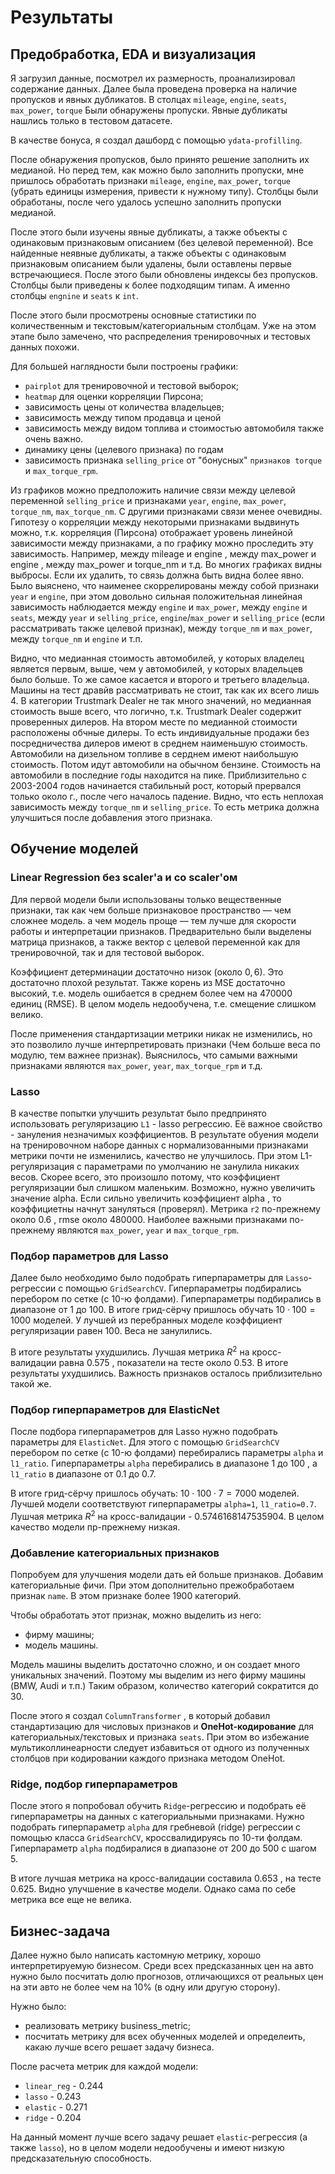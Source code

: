 # Результаты 

## Предобработка, EDA и визуализация
Я загрузил данные, посмотрел их размерность, проанализировал содержание данных. Далее была проведена проверка на наличие пропусков и явных дубликатов. В столцах
`mileage`, `engine`, `seats`, `max_power`, `torque` Были обнаружены пропуски. Явные дубликаты нашлись только в тестовом датасете. 

В качестве бонуса, я создал дашборд с помощью `ydata-profilling`.

После обнаружения пропусков, было принято решение заполнить их медианой. Но перед тем, как можно было заполнить пропуски, мне пришлось обработать признаки `mileage`, `engine`, `max_power`,
`torque` (убрать единицы измерения, привести к нужному типу). Столбцы были обработаны, после чего удалось успешно заполнить пропуски медианой.


После этого были изучены явные дубликаты, а также объекты с одинаковым признаковым описанием (без целевой переменной). Все найденные неявные дубликаты, а также объекты с  одинаковым признаковым описанием были удалены,
были оставлены первые встречающиеся. После этого были обновлены индексы без пропусков. Столбцы были приведены к более подходящим типам. А именно столбцы `engnine` и `seats` к `int`.


После этого были просмотрены основные статистики по количественным и текстовым/категориальным столбцам. Уже на этом этапе было замечено, что распределения тренировочных и тестовых данных похожи.


Для большей наглядности были построены графики:
- `pairplot` для тренировочной и тестовой выборок;
- `heatmap` для оценки корреляции Пирсона;
- зависимость цены от количества владельцев;
- зависимость между типом продавца и ценой
- зависимость между видом топлива и стоимостью автомобиля также очень важно.
- динамику цены (целевого признака) по годам
- зависимость признака `selling_price` от "бонусных" `признаков torque` и `max_torque_rpm`.


Из графиков можно предположить наличие связи между целевой переменной `selling_price` и признаками `year`, `engine`, `max_power`, `torque_nm`, `max_torque_nm`. С другими признаками связи менее очевидны.
Гипотезу о корреляции между некоторыми признаками выдвинуть можно, т.к. корреляция (Пирсона) отображает уровень линейной зависимости между признаками, а по графику можно проследить эту зависимость. Например, между mileage и engine , между max_power и engine , между max_power и torque_nm и т.д.
Во многих графиках видны выбросы. Если их удалить, то связь должна быть видна более явно. Было выяснено, что наименее скоррелированы между собой признаки `year` и `engine`, при этом  довольно сильная положительная линейная зависимость наблюдается между `engine` и `max_power`, между `engine` и `seats`, между `year` и `selling_price`, `engine`/`max_power` и `selling_price`
(если рассматривать также целевой признак), между `torque_nm` и `max_power`, между `torque_nm` и `engine` и т.п.


Видно, что медианная стоимость автомобилей, у которых владелец является первым, выше, чем у автомобилей, у которых владельцев было больше. То же самое касается и второго и третьего владельца. Машины на тест дравйв рассматривать не стоит, так как их всего лишь 4. В категории Trustmark Dealer не так много значений, но медианная стоимость выше всего, что логично, т.к.
Trustmark Dealer содержит проверенных дилеров. На втором месте по медианной стоимости расположены обчные дилеры. То есть индивидуальные продажи без посредничества дилеров имеют в среднем наименьшую стоимость. Автомобили на дизельном топливе в серднем имеют наибольшую стоимость. Потом идут автомобили на обычном бензине. 
Стоимость на автомобили в последние годы находится на пике. Приблизительно с 2003-2004 годов начинается стабильный рост, который прервался только около 
г., после чего началось падение. Видно, что есть неплохая зависимость между `torque_nm` и `selling_price`. То есть метрика должна улучшиться после добавления этого признака.



## Обучение моделей

### Linear Regression без scaler'а и со scaler'ом
Для первой модели были использованы только вещественные признаки, так как чем больше признаковое пространство — чем сложнее модель. а чем модель проще — тем лучше для скорости работы и интерпретации признаков.
Предварительно были выделены матрица признаков, а также вектор с целевой переменной как для тренировочной, так и для тестовой выборок.

Коэффициент детерминации достаточно низок (около $0,6$). Это достаточно плохой результат. Также корень из MSE достаточно высокий, т.е. модель ошибается в среднем более чем на $470000$ единиц (RMSE). В целом модель недообучена, т.е. смещение слишком велико.

После применения стандартизации метрики никак не изменились, но это позволило лучше интерпретировать признаки (Чем больше веса по модулю, тем важнее признак). Выяснилось, что самыми важными признаками являются `max_power`, `year`, `max_torque_rpm` и т.д. 


### Lasso 
В качестве попытки улучшить результат было предпринято использовать регуляризацию `L1` - lasso регрессию. Её важное свойство - зануления незначимых коэффициентов.
В результате обуения модели на тренировочном наборе данных с нормализованными признаками  метрики почти не изменились, качество не улучшилось. При этом L1-регуляризация с параметрами по умолчанию не занулила никаких весов. 
Скорее всего, это произошло потому, что коэффициент регуляризации был слишком маленьким. Возможно, нужно увеличить значение alpha. Если сильно увеличить коэффициент alpha , то коэффициетны начнут зануляться (проверял).
Метрика `r2` по-прежнему около $0.6$ , rmse около $480000$. Наиболее важными признаками по-прежнему являются `max_power`, `year` и `max_torque_rpm`.


### Подбор параметров для Lasso
Далее было необходимо было подобрать гиперпараметры для `Lasso`-регрессии с помощью `GridSearchCV`. Гиперпараметры подбирались перебором по сетке (c 10-ю фолдами). Гиперпараметры подбирались в диапазоне от $1$ до $100$. 
В итоге грид-сёрчу пришлось обучать $10 \cdot 100 = 1000$ моделей. У лучшей из перебранных моделе коэффициент регуляризации равен 100. Веса не занулились. 

В итоге результаты ухудшились. Лучшая метрика $R^2$ на кросс-валидации равна $0.575$ , показатели на тесте около $0.53$. В итоге результаты ухудшились. Важность признаков осталось приблизительно такой же.


### Подбор гиперпараметров для ElasticNet
После подбора гиперпараметров для Lasso нужно подобрать параметры для `ElasticNet`. Для этого с помощью `GridSearchCV` перебором по сетке (c 10-ю фолдами) перебирались параметры `alpha` и `l1_ratio`. 
Гиперпараметры `alpha` перебирались в диапазоне $1$ до $100$ , а `l1_ratio` в диапазоне от $0.1$ до $0.7$.

В итоге грид-сёрчу пришлось обучать: $10 \cdot 100 \cdot 7 = 7000$ моделей. Лучшей модели соответствуют гиперпараметры `alpha=1`, `l1_ratio=0.7`.
Лушчая метрика $R^2$ на кросс-валидации - 0.5746168147535904. В целом качество модели пр-прежнему низкая. 


### Добавление категориальных признаков
Попробуем для улучшения модели дать ей больше признаков. Добавим категориальные фичи. При этом дополнительно прежобработаем признак `name`. В этом признаке более $1900$ категорий. 

Чтобы обработать этот признак, можно выделить из него:
- фирму машины;
- модель машины.


Модель машины выделить достаточно сложно, и он создает много уникальных значений. Поэтому мы выделим из него фирму машины (BMW, Audi и т.п.) Таким образом, количество категорий сократится до $30$.


После этого я создал `ColumnTransformer` , в который добавил стандартизацию для числовых признаков и **OneHot-кодирование** для категориальных/текстовых и признака `seats`. При этом во избежание мультиколлинеарности следует избавиться от одного из полученных столбцов при кодировании каждого признака методом OneHot.


### Ridge, подбор гиперпараметров
После этого я попробовал обучить `Ridge`-регрессию и подобрать её гиперпараметры на данных с категориальными признаками.
Нужно подобрать гиперпараметр `alpha` для гребневой (ridge) регрессии с помощью класса `GridSearchCV`, кроссвалидируясь по 10-ти фолдам.
Гиперпараметр `alpha` подбиралися в диапазоне от $200$ до $500$ с шагом $5$.

В итоге лучшая метрика на кросс-валидации составила $0.653$  , на тесте $0.625$. Видно улучшение в качестве модели. Однако сама по себе метрика все еще не велика.


## Бизнес-задача 
Далее нужно было написать кастомную метрику, хорошо интерпретируемую бизнесом. Среди всех предсказанных цен на авто нужно было посчитать долю прогнозов, отличающихся от реальных цен на эти авто не более чем на 10% (в одну или другую сторону).

Нужно было:
- реализовать метрику business_metric;
- посчитать метрику для всех обученных моделей и определеить, какаю лучше всего решает задачу бизнеса.


После расчета метрик для каждой модели:
- `linear_reg` - $0.244$
- `lasso` - $0.243$
- `elastic` - $0.271$
- `ridge` - $0.204$


На данный момент лучше всего задачу решает `elastic`-регрессия (а также `lasso`), но в целом модели недообучены и имеют низкую предсказательную способность.










